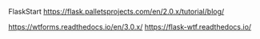 FlaskStart
https://flask.palletsprojects.com/en/2.0.x/tutorial/blog/


https://wtforms.readthedocs.io/en/3.0.x/
https://flask-wtf.readthedocs.io/